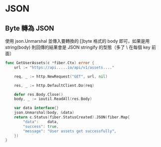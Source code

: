 # JSON

## Byte 轉為 JSON

使用  json.Unmarshal 並傳入要轉換的 \[\]byte 格式的 body  即可，如果是用 string\(body\) 則回傳的結果會是 JSON stringify 的型態（多了 \ 在每個 key 前面）

```go
func GetUserAssets(c *fiber.Ctx) error {
	url := "https://api.....io/api/v1/assets...."

	req, _ := http.NewRequest("GET", url, nil)

	res, _ := http.DefaultClient.Do(req)

	defer res.Body.Close()
	body, _ := ioutil.ReadAll(res.Body)

	var data interface{}
	json.Unmarshal(body, &data)
	return c.Status(fiber.StatusCreated).JSON(fiber.Map{
		"data":    data,
		"success": true,
		"message": "User assets get successfully",
	})
}
```

